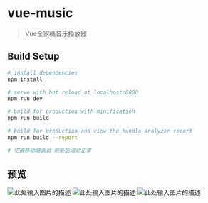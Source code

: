 ﻿# vue-music

> Vue全家桶音乐播放器

## Build Setup

``` bash
# install dependencies
npm install

# serve with hot reload at localhost:8080
npm run dev

# build for production with minification
npm run build

# build for production and view the bundle analyzer report
npm run build --report

# 切换移动端调试 刷新后滚动正常
```

## 预览
![此处输入图片的描述][1]
![此处输入图片的描述][2]
![此处输入图片的描述][3]


  [1]: https://ws1.sinaimg.cn/large/e8323205gy1fqkgfnagbdg20a60idqv9.jpg
  [2]: https://ws1.sinaimg.cn/large/e8323205gy1fqkgfp4qmeg20a60id1kz.jpg
  [3]: https://ws1.sinaimg.cn/large/e8323205gy1fqkgfqs2xjg20a60id7wj.jpg